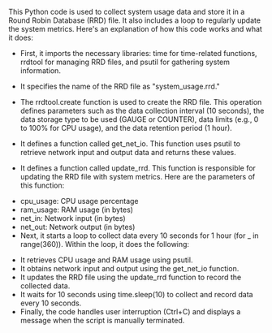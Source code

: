 This Python code is used to collect system usage data and store it in a Round Robin Database (RRD) file. It also includes a loop to regularly update the system metrics. Here's an explanation of how this code works and what it does:

- First, it imports the necessary libraries: time for time-related functions, rrdtool for managing RRD files, and psutil for gathering system information.

- It specifies the name of the RRD file as "system_usage.rrd."

- The rrdtool.create function is used to create the RRD file. This operation defines parameters such as the data collection interval (10 seconds), the data storage type to be used (GAUGE or COUNTER), data limits (e.g., 0 to 100% for CPU usage), and the data retention period (1 hour).

- It defines a function called get_net_io. This function uses psutil to retrieve network input and output data and returns these values.

- It defines a function called update_rrd. This function is responsible for updating the RRD file with system metrics. Here are the parameters of this function:

* cpu_usage: CPU usage percentage
* ram_usage: RAM usage (in bytes)
* net_in: Network input (in bytes)
* net_out: Network output (in bytes)
* Next, it starts a loop to collect data every 10 seconds for 1 hour (for _ in range(360)). Within the loop, it does the following:

- It retrieves CPU usage and RAM usage using psutil.
- It obtains network input and output using the get_net_io function.
- It updates the RRD file using the update_rrd function to record the collected data.
- It waits for 10 seconds using time.sleep(10) to collect and record data every 10 seconds.
- Finally, the code handles user interruption (Ctrl+C) and displays a message when the script is manually terminated.
